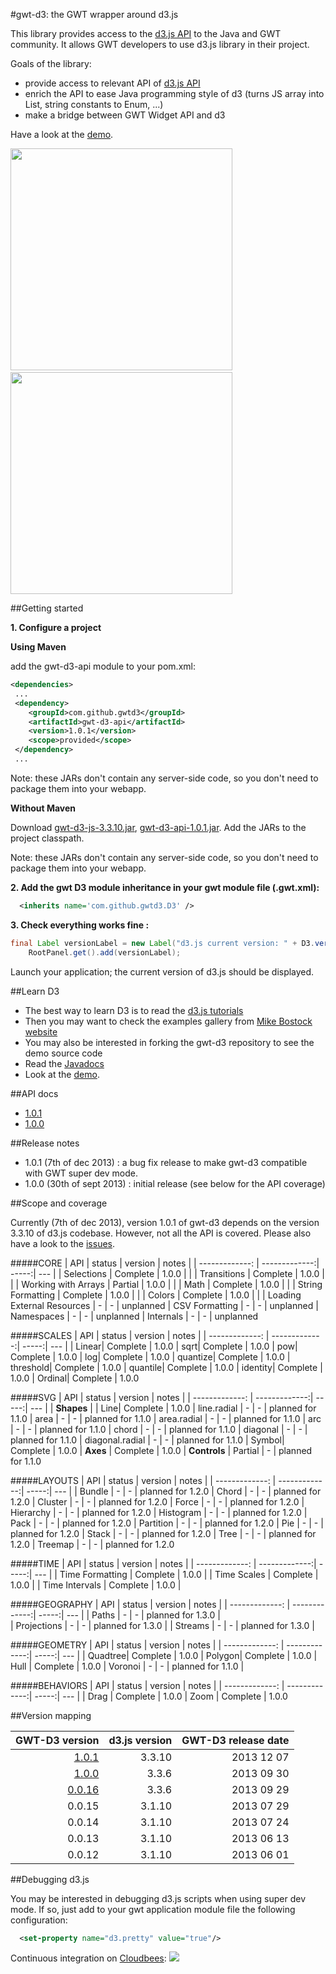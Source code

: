 #gwt-d3: the GWT wrapper around d3.js

This library provides access to the [d3.js API](http://d3js.org/) to the Java and GWT community.
It allows GWT developers to use d3.js library in their project.

Goals of the library:
- provide access to relevant API of [d3.js API](http://d3js.org/)
- enrich the API to ease Java programming style of d3 (turns JS array into List, string constants to Enum, ...)
- make a bridge between GWT Widget API and d3 

Have a look at the 
<a href="http://gwt-d3.appspot.com/">demo</a>.

 
<img src="http://gwtd3.github.io/gwt-d3/images/demo_chorddiagram.png" width="355px">
&nbsp;
<img src="http://gwtd3.github.io/gwt-d3/images/demo_lorenzsystem.png" width="355px"> 

##Getting started

**1. Configure a project**

**Using Maven**

add the gwt-d3-api module to your pom.xml:

```xml
<dependencies>
 ...
 <dependency>
 	<groupId>com.github.gwtd3</groupId>
 	<artifactId>gwt-d3-api</artifactId>
 	<version>1.0.1</version>
 	<scope>provided</scope>
 </dependency>
 ...
```

Note: these JARs don't contain any server-side code, so you don't need to package them into your webapp.

**Without Maven**

Download [gwt-d3-js-3.3.10.jar](http://central.maven.org/maven2/com/github/gwtd3/gwt-d3-js/3.3.10/gwt-d3-js-3.3.10.jar),
[gwt-d3-api-1.0.1.jar](http://central.maven.org/maven2/com/github/gwtd3/gwt-d3-api/1.0.1/gwt-d3-api-1.0.1.jar).
Add the JARs to the project classpath.

Note: these JARs don't contain any server-side code, so you don't need to package them into your webapp.

**2. Add the gwt D3 module inheritance in your gwt module file (.gwt.xml):**

```xml
  <inherits name='com.github.gwtd3.D3' />
```

**3. Check everything works fine :**

```java 
final Label versionLabel = new Label("d3.js current version: " + D3.version());
    RootPanel.get().add(versionLabel);
```

Launch your application; the current version of d3.js should be displayed.

##Learn D3

- The best way to learn D3 is to read the <a href="https://github.com/mbostock/d3/wiki/Tutorials">d3.js tutorials</a> 
- Then you may want to check the examples gallery from <a href="https://github.com/mbostock/d3/wiki/Gallery">Mike Bostock website</a>
- You may also be interested in forking the gwt-d3 repository to see the demo source code
- Read the <a href="http://gwtd3.github.io/gwt-d3/apidocs/1.0.1">Javadocs</a>
- Look at the <a href="http://gwt-d3.appspot.com/">demo</a>.

##API docs
* [1.0.1](http://gwtd3.github.io/gwt-d3/apidocs/1.0.1/)
* [1.0.0](http://gwtd3.github.io/gwt-d3/apidocs/1.0.0/)

##Release notes

- 1.0.1 (7th of dec 2013) : a bug fix release to make gwt-d3 compatible with GWT super dev mode.
- 1.0.0 (30th of sept 2013) : initial release (see below for the API coverage)



##Scope and coverage

Currently (7th of dec 2013), version 1.0.1 of gwt-d3 depends on the version 3.3.10 of d3.js codebase.
However, not all the API is covered. Please also have a look to the <a href="https://github.com/gwtd3/gwt-d3/issues?milestone=&page=1&state=open">issues</a>.

#####CORE
| API | status | version | notes |
| -------------: | -------------:| -----:| --- |
| Selections | Complete | 1.0.0 | |
| Transitions  | Complete | 1.0.0  | |
| Working with Arrays  | Partial | 1.0.0  | |
| Math  | Complete | 1.0.0  | |
| String Formatting | Complete | 1.0.0  | |
| Colors | Complete | 1.0.0  | |
| Loading External Resources | - | - | unplanned
| CSV Formatting | - | - | unplanned 
| Namespaces | - | - | unplanned 
| Internals | - | - | unplanned

#####SCALES
| API | status | version | notes |
| -------------: | -------------:| -----:| --- |
| Linear| Complete | 1.0.0
| sqrt| Complete | 1.0.0
| pow| Complete | 1.0.0
| log| Complete | 1.0.0
| quantize| Complete | 1.0.0
| threshold| Complete | 1.0.0
| quantile| Complete | 1.0.0
| identity| Complete | 1.0.0
| Ordinal| Complete | 1.0.0

#####SVG 
| API | status | version | notes |
| -------------: | -------------:| -----:| --- |
| **Shapes** |
| Line| Complete | 1.0.0
| line.radial | - | - | planned for 1.1.0
| area | - | - | planned for 1.1.0
| area.radial | - | - | planned for 1.1.0
| arc | - | - | planned for 1.1.0
| chord | - | - | planned for 1.1.0
| diagonal | - | - | planned for 1.1.0
| diagonal.radial | - | - | planned for 1.1.0
| Symbol| Complete | 1.0.0
| **Axes** | Complete | 1.0.0
| **Controls** | Partial | - | planned for 1.1.0

#####LAYOUTS
| API | status | version | notes |
| -------------: | -------------:| -----:| --- |
| Bundle | - | - | planned for 1.2.0
| Chord | - | - | planned for 1.2.0
| Cluster | - | - | planned for 1.2.0
| Force | - | - | planned for 1.2.0
| Hierarchy | - | - | planned for 1.2.0
| Histogram | - | - | planned for 1.2.0
| Pack | - | - | planned for 1.2.0
| Partition | - | - | planned for 1.2.0
| Pie | - | - | planned for 1.2.0
| Stack | - | - | planned for 1.2.0
| Tree | - | - | planned for 1.2.0
| Treemap | - | - | planned for 1.2.0


#####TIME
| API | status | version | notes |
| -------------: | -------------:| -----:| --- |
| Time Formatting | Complete | 1.0.0 |
| Time Scales | Complete | 1.0.0 |
| Time Intervals | Complete | 1.0.0 |

#####GEOGRAPHY
| API | status | version | notes |
| -------------: | -------------:| -----:| --- |
| Paths | - | - | planned for 1.3.0 |  
| Projections | - | - | planned for 1.3.0 | 
| Streams | - | - | planned for 1.3.0  | 

#####GEOMETRY
| API | status | version | notes |
| -------------: | -------------:| -----:| --- |
| Quadtree| Complete | 1.0.0
| Polygon| Complete | 1.0.0
| Hull | Complete | 1.0.0
| Voronoi | - | - | planned for 1.1.0 |

#####BEHAVIORS
| API | status | version | notes |
| -------------: | -------------:| -----:| --- |
| Drag | Complete | 1.0.0
| Zoom | Complete | 1.0.0



##Version mapping

| GWT-D3 version | d3.js version | GWT-D3 release date  |
| -------------: | -------------:| -----:|
| [1.0.1](http://central.maven.org/maven2/com/github/gwtd3/gwt-d3-api/1.0.1/)          | 3.3.10        | 2013 12 07  |
| [1.0.0](http://central.maven.org/maven2/com/github/gwtd3/gwt-d3-api/1.0.0/)          | 3.3.6         | 2013 09 30  |
| <a href="http://repository-gwt-d3.forge.cloudbees.com/release/com/github/gwtd3/gwt-d3-api/0.0.16/">0.0.16</a>          | 3.3.6         | 2013 09 29 |
| 0.0.15          | 3.1.10         | 2013 07 29 |
| 0.0.14          | 3.1.10         | 2013 07 24 |
| 0.0.13          | 3.1.10         | 2013 06 13 |
| 0.0.12          | 3.1.10         | 2013 06 01 |


##Debugging d3.js 

You may be interested in debugging d3.js scripts when using super dev mode. 
If so, just add to your gwt application module file the following configuration:

```xml
  <set-property name="d3.pretty" value="true"/>
```

Continuous integration on <a href="https://gwt-d3.ci.cloudbees.com/job/CI%20of%20gwt-d3/">Cloudbees</a>:
<a href='https://gwt-d3.ci.cloudbees.com/job/CI%20of%20gwt-d3/'><img src='https://gwt-d3.ci.cloudbees.com/buildStatus/icon?job=CI of gwt-d3'></a>
